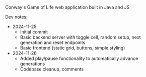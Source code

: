 Conway's Game of Life web application built in Java and JS

Dev notes:
- 2024-11-25
    - Initial commit
    - Basic backend server with toggle cell, random setup, next generation and reset endpoints
    - Basic frontend (static grid, buttons, simple styling)
- 2024-11-26
    - Added play/pause functionality to automatically advance generations
    - Codebase cleanup, comments